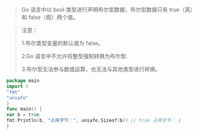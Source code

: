 > Go 语言中以 bool 类型进行声明布尔型数据，布尔型数据只有 true（真）和 false（假）两个值。

> 注意：
>
> 1.布尔类型变量的默认值为 false。
>
> 2.Go 语言中不允许将整型强制转换为布尔型. 
>
> 3.布尔型无法参与数值运算，也无法与其他类型进行转换。

```go
package main
import (
"fmt"
"unsafe"
)
func main() {
var b = true
fmt.Println(b, "占用字节：", unsafe.Sizeof(b)) // true 占用字节： 1
}
```

